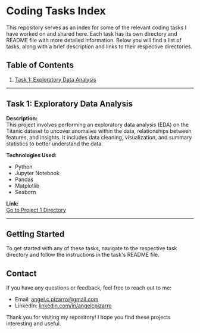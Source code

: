 # Coding Tasks Index

This repository serves as an index for some of the relevant coding tasks I have worked on and shared here. Each task has its own directory and README file with more detailed information. Below you will find a list of tasks, along with a brief description and links to their respective directories.

## Table of Contents

1. [Task 1: Exploratory Data Analysis](#task-1-exploratory-data-analysis)

---

## Task 1: Exploratory Data Analysis

**Description:**  
This project involves performing an exploratory data analysis (EDA) on the Titanic dataset to uncover anomalies within the data, relationships between features, and insights. It includes data cleaning, visualization, and summary statistics to better understand the data.

**Technologies Used:**  
- Python
- Jupyter Notebook
- Pandas
- Matplotlib
- Seaborn

**Link:**  
[Go to Project 1 Directory](./Task-1.-Exploratory-Data-Analysis)

---

## Getting Started

To get started with any of these tasks, navigate to the respective task directory and follow the instructions in the task's README file.

## Contact

If you have any questions or feedback, feel free to reach out to me:

- Email: angel.c.pizarro@gmail.com
- LinkedIn: [linkedin.com/in/angelcpizarro](https://www.linkedin.com/in/angelcpizarro)

Thank you for visiting my repository! I hope you find these projects interesting and useful.
